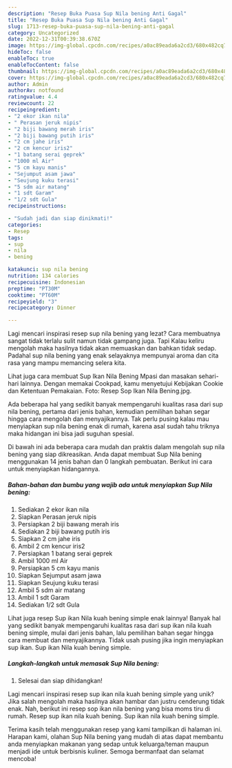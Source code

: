 ```yaml
---
description: "Resep Buka Puasa Sup Nila bening Anti Gagal"
title: "Resep Buka Puasa Sup Nila bening Anti Gagal"
slug: 1713-resep-buka-puasa-sup-nila-bening-anti-gagal
category: Uncategorized
date: 2022-12-31T00:39:38.670Z
image: https://img-global.cpcdn.com/recipes/a0ac89eada6a2cd3/680x482cq70/sup-nila-bening-foto-resep-utama.jpg
hideToc: false
enableToc: true
enableTocContent: false
thumbnail: https://img-global.cpcdn.com/recipes/a0ac89eada6a2cd3/680x482cq70/sup-nila-bening-foto-resep-utama.jpg
cover: https://img-global.cpcdn.com/recipes/a0ac89eada6a2cd3/680x482cq70/sup-nila-bening-foto-resep-utama.jpg
author: Admin
authorAv: notfound
ratingvalue: 4.4
reviewcount: 22
recipeingredient:
- "2 ekor ikan nila"
- " Perasan jeruk nipis"
- "2 biji bawang merah iris"
- "2 biji bawang putih iris"
- "2 cm jahe iris"
- "2 cm kencur iris2"
- "1 batang serai geprek"
- "1000 ml Air"
- "5 cm kayu manis"
- "Sejumput asam jawa"
- "Seujung kuku terasi"
- "5 sdm air matang"
- "1 sdt Garam"
- "1/2 sdt Gula"
recipeinstructions:

- "Sudah jadi dan siap dinikmati!"
categories:
- Resep
tags:
- sup
- nila
- bening

katakunci: sup nila bening 
nutrition: 134 calories
recipecuisine: Indonesian
preptime: "PT30M"
cooktime: "PT60M"
recipeyield: "3"
recipecategory: Dinner

---
```



Lagi mencari inspirasi resep sup nila bening yang lezat? Cara membuatnya sangat tidak terlalu sulit namun tidak gampang juga. Tapi Kalau keliru mengolah maka hasilnya tidak akan memuaskan dan bahkan tidak sedap. Padahal sup nila bening yang enak selayaknya mempunyai aroma dan cita rasa yang mampu memancing selera kita.


Lihat juga cara membuat Sup Ikan Nila Bening Mpasi dan masakan sehari-hari lainnya. Dengan memakai Cookpad, kamu menyetujui Kebijakan Cookie dan Ketentuan Pemakaian. Foto: Resep Sop Ikan Nila Bening.jpg.

Ada beberapa hal yang sedikit banyak mempengaruhi kualitas rasa dari sup nila bening, pertama dari jenis bahan, kemudian pemilihan bahan segar hingga cara mengolah dan menyajikannya. Tak perlu pusing kalau mau menyiapkan sup nila bening enak di rumah, karena asal sudah tahu triknya maka hidangan ini bisa jadi suguhan spesial.


Di bawah ini ada beberapa cara mudah dan praktis dalam mengolah sup nila bening yang siap dikreasikan. Anda dapat membuat Sup Nila bening menggunakan 14 jenis bahan dan 0 langkah pembuatan. Berikut ini cara untuk menyiapkan hidangannya.

<!--inarticleads1-->

##### Bahan-bahan dan bumbu yang wajib ada untuk menyiapkan Sup Nila bening:

1. Sediakan 2 ekor ikan nila
1. Siapkan  Perasan jeruk nipis
1. Persiapkan 2 biji bawang merah iris
1. Sediakan 2 biji bawang putih iris
1. Siapkan 2 cm jahe iris
1. Ambil 2 cm kencur iris2
1. Persiapkan 1 batang serai geprek
1. Ambil 1000 ml Air
1. Persiapkan 5 cm kayu manis
1. Siapkan Sejumput asam jawa
1. Siapkan Seujung kuku terasi
1. Ambil 5 sdm air matang
1. Ambil 1 sdt Garam
1. Sediakan 1/2 sdt Gula


Lihat juga resep Sup ikan Nila kuah bening simple enak lainnya! Banyak hal yang sedikit banyak mempengaruhi kualitas rasa dari sup ikan nila kuah bening simple, mulai dari jenis bahan, lalu pemilihan bahan segar hingga cara membuat dan menyajikannya. Tidak usah pusing jika ingin menyiapkan sup ikan. Sup ikan Nila kuah bening simple. 

<!--inarticleads2-->

##### Langkah-langkah untuk memasak Sup Nila bening:


1. Selesai dan siap dihidangkan!

Lagi mencari inspirasi resep sup ikan nila kuah bening simple yang unik? Jika salah mengolah maka hasilnya akan hambar dan justru cenderung tidak enak. Nah, berikut ini resep sop ikan nila bening yang bisa moms tiru di rumah. Resep sup ikan nila kuah bening. Sup ikan nila kuah bening simple. 

Terima kasih telah menggunakan resep yang kami tampilkan di halaman ini. Harapan kami, olahan Sup Nila bening yang mudah di atas dapat membantu anda menyiapkan makanan yang sedap untuk keluarga/teman maupun menjadi ide untuk berbisnis kuliner. Semoga bermanfaat dan selamat mencoba!
